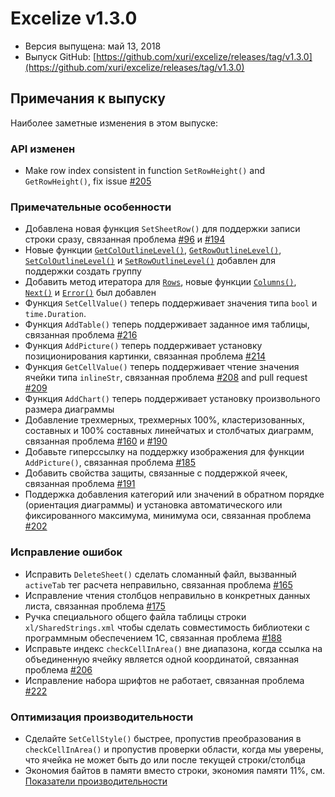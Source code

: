 # Excelize v1.3.0

* Версия выпущена: май 13, 2018
* Выпуск GitHub: [https://github.com/xuri/excelize/releases/tag/v1.3.0](https://github.com/xuri/excelize/releases/tag/v1.3.0)

## Примечания к выпуску

Наиболее заметные изменения в этом выпуске:

### API изменен

* Make row index consistent in function `SetRowHeight()` and `GetRowHeight()`, fix issue [#205](https://github.com/xuri/excelize/issues/205)

### Примечательные особенности

* Добавлена новая функция `SetSheetRow()` для поддержки записи строки сразу, связанная проблема [#96](https://github.com/xuri/excelize/issues/96) и [#194](https://github.com/xuri/excelize/issues/194)
* Новые функции [`GetColOutlineLevel()`](https://pkg.go.dev/github.com/360EntSecGroup-Skylar/excelize@v1.3.0#File.GetColOutlineLevel), [`GetRowOutlineLevel()`](https://pkg.go.dev/github.com/360EntSecGroup-Skylar/excelize@v1.3.0#File.GetRowOutlineLevel), [`SetColOutlineLevel()`](https://pkg.go.dev/github.com/360EntSecGroup-Skylar/excelize@v1.3.0#File.SetColOutlineLevel) и [`SetRowOutlineLevel()`](https://pkg.go.dev/github.com/360EntSecGroup-Skylar/excelize@v1.3.0#File.SetRowOutlineLevel) добавлен для поддержки создать группу
* Добавить метод итератора для [`Rows`](https://pkg.go.dev/github.com/360EntSecGroup-Skylar/excelize@v1.3.0#Rows), новые функции [`Columns()`](https://pkg.go.dev/github.com/360EntSecGroup-Skylar/excelize@v1.3.0#Rows.Columns), [`Next()`](https://pkg.go.dev/github.com/360EntSecGroup-Skylar/excelize@v1.3.0#Rows.Next) и [`Error()`](https://pkg.go.dev/github.com/360EntSecGroup-Skylar/excelize@v1.3.0#Rows.Error) был добавлен
* Функция `SetCellValue()` теперь поддерживает значения типа `bool` и `time.Duration`.
* Функция `AddTable()` теперь поддерживает заданное имя таблицы, связанная проблема [#216](https://github.com/xuri/excelize/issues/216)
* Функция `AddPicture()` теперь поддерживает установку позиционирования картинки, связанная проблема [#214](https://github.com/xuri/excelize/issues/214)
* Функция `GetCellValue()` теперь поддерживает чтение значения ячейки типа `inlineStr`, связанная проблема [#208](https://github.com/xuri/excelize/issues/208) and pull request [#209](https://github.com/xuri/excelize/issues/209)
* Функция `AddChart()` теперь поддерживает установку произвольного размера диаграммы
* Добавление трехмерных, трехмерных 100%, кластеризованных, составных и 100% составных линейчатых и столбчатых диаграмм, связанная проблема [#160](https://github.com/xuri/excelize/issues/160) и [#190](https://github.com/xuri/excelize/issues/190)
* Добавьте гиперссылку на поддержку изображения для функции `AddPicture()`, связанная проблема [#185](https://github.com/xuri/excelize/issues/185)
* Добавить свойства защиты, связанные с поддержкой ячеек, связанная проблема [#191](https://github.com/xuri/excelize/issues/191)
* Поддержка добавления категорий или значений в обратном порядке (ориентация диаграммы) и установка автоматического или фиксированного максимума, минимума оси, связанная проблема [#202](https://github.com/xuri/excelize/issues/202)

### Исправление ошибок

* Исправить `DeleteSheet()` сделать сломанный файл, вызванный `activeTab` тег расчета неправильно, связанная проблема [#165](https://github.com/xuri/excelize/issues/165)
* Исправление чтения столбцов неправильно в конкретных данных листа, связанная проблема [#175](https://github.com/xuri/excelize/issues/175)
* Ручка специального общего файла таблицы строки `xl/SharedStrings.xml` чтобы сделать совместимость библиотеки с программным обеспечением 1C, связанная проблема [#188](https://github.com/xuri/excelize/issues/188)
* Исправьте индекс `checkCellInArea()` вне диапазона, когда ссылка на объединенную ячейку является одной координатой, связанная проблема [#206](https://github.com/xuri/excelize/issues/206)
* Исправление набора шрифтов не работает, связанная проблема [#222](https://github.com/xuri/excelize/issues/222)

### Оптимизация производительности

* Сделайте `SetCellStyle()` быстрее, пропустив преобразования в `checkCellInArea()` и пропустив проверки области, когда мы уверены, что ячейка не может быть до или после текущей строки/столбца
* Экономия байтов в памяти вместо строки, экономия памяти 11%, см. [Показатели производительности](https://github.com/xuri/excelize/wiki#performance-figures)
